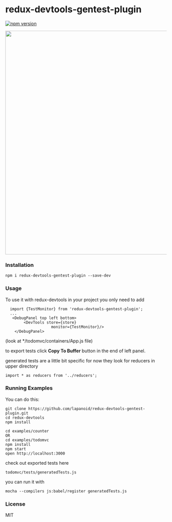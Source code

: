 redux-devtools-gentest-plugin
=========================
[![npm version](https://badge.fury.io/js/redux-devtools-gentest-plugin.svg)](http://badge.fury.io/js/redux-devtools-gentest-plugin)

<img src='http://dl1.joxi.net/drive/0010/3977/692105/150716/d25467a266.png' width='700'>

### Installation
```
npm i redux-devtools-gentest-plugin --save-dev
```
### Usage

To use it with redux-devtools in your project you only need to add  
```
  import {TestMonitor} from 'redux-devtools-gentest-plugin';
  ...
   <DebugPanel top left bottom>
        <DevTools store={store}
                    monitor={TestMonitor}/>
    </DebugPanel>
```
(look at */todomvc/containers/App.js file)

to export tests click **Copy To Buffer** button in the end of left panel.

generated tests are a little bit specific for now they look for reducers in upper directory
```
import * as reducers from '../reducers';
```

### Running Examples

You can do this:

```
git clone https://github.com/lapanoid/redux-devtools-gentest-plugin.git
cd redux-devtools
npm install

cd examples/counter
OR
cd examples/todomvc
npm install
npm start
open http://localhost:3000
```

check out exported tests here 
```
todomvc/tests/generatedTests.js
```

you can run it with

```
mocha --compilers js:babel/register generatedTests.js
```

### License

MIT
